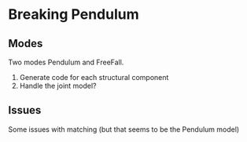 # Breaking Pendulum

## Modes
Two modes Pendulum and FreeFall.

1. Generate code for each structural component
2. Handle the joint model?


## Issues

Some issues with matching (but that seems to be the Pendulum model)

